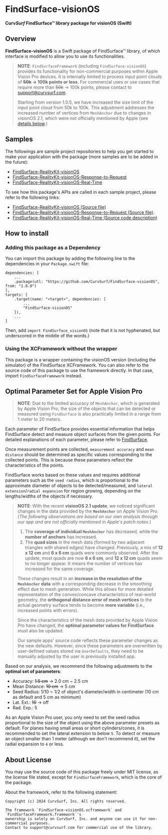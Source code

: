 # FindSurface-visionOS

**Curv*Surf* FindSurface™ library package for visionOS (Swift)**

## Overview

**FindSurface-visionOS** is a Swift package of FindSurface™ library, of which interface is modified to allow you to use its functionalities.

> **NOTE**: `FindSurfaceFramework` (including `FindSurface-visionOS`) provides its functionality for non-commercial purposes within Apple Vision Pro devices. It is internally limited to process input point clouds of **~~50k~~ → 100k points or less**. For commercial uses or use cases that require more than ~~50k~~ → 100k points, please contact to support@curvsurf.com.
>
> Starting from version 1.0.5, we have increased the size limit of the input point cloud from 50k to 100k. This adjustment addresses the increased number of vertices from `MeshAnchor` due to changes in visionOS 2.1, which were not officially mentioned by Apple (see [details below](#optimal-parameter-set-for-apple-vision-pro).)

## Samples

The followings are sample project repositories to help you get started to make your application with the package (more samples are to be added in the future):

- [FindSurface-RealityKit-visionOS](https://github.com/CurvSurf/FindSurface-RealityKit-visionOS)
- [FindSurface-RealityKit-visionOS-Response-to-Request](https://github.com/CurvSurf/FindSurface-RealityKit-visionOS-Response-to-Request)
- [FindSurface-RealityKit-visionOS-Real-Time](https://github.com/CurvSurf/FindSurface-RealityKit-visionOS-Real-Time)

To see how this package's APIs are called in each sample project, please refer to the following links:

- [FindSurface-RealityKit-visionOS (Source file)](https://github.com/CurvSurf/FindSurface-RealityKit-visionOS/blob/86024c6ea42997d06bc3aa016ee275fad770e46c/FindSurfaceST-visionOS/Views/ImmersiveView.swift#L160-L239)
- [FindSurface-RealityKit-visionOS-Response-to-Request (Source file)](https://github.com/CurvSurf/FindSurface-RealityKit-visionOS-Response-to-Request/blob/c8d318c7bb9dc9b99caf18168553e3b5b6c558b7/FindSurfaceRR-visionOS/Views/ImmersiveView.swift#L45-L218).
- [FindSurface-RealityKit-visionOS-Real-Time (Source code description)](https://github.com/CurvSurf/FindSurface-RealityKit-visionOS-Real-Time/tree/main?tab=readme-ov-file#invoking-findsurface-packages-apis)

## How to install

### Adding this package as a Dependency

You can import this package by adding the following line to the dependencies in your `Package.swift` file:

````
dependencies: [
    ...
    .package(utl: "https://github.com/CurvSurf/FindSurface-visionOS", from: "1.0.0")
],
targets: [
    .target(name: "<target>", dependencies: [
        ...
        "FindSurface-visionOS"
    ]),
    ...
]
````

Then, add `import FindSurface_visionOS` (note that it is not hyphenated, but underscored in the middle of the words.)

### Using the XCFramework without the wrapper

This package is a wrapper containing the visionOS version (including the simulator) of the FindSurface XCFramework. You can also refer to the source code of this package to use the framework directly. In that case, import `FindSurfaceFramework` instead.


## Optimal Parameter Set for Apple Vision Pro

> **NOTE**: Due to the limited accuracy of `MeshAnchor`, which is generated by Apple Vision Pro, the size of the objects that can be detected or measured using `FindSurface` is also practically limited in a range from 1 meter to 20 meters.

Each parameter of FindSurface provides essential information that helps FindSurface detect and measure object surfaces from the given points. For detailed explanations of each parameter, please refer to [FindSurface](https://github.com/CurvSurf/FindSurface#how-does-it-work).

Once measurement points are collected, `measurement accuracy` and `mean distance` should be determined as specific values corresponding to the collected points. This is because these parameters reflect the characteristics of the points.

FindSurface works based on these values and requires additional parameters such as the `seed radius`, which is proportional to the approximate diameter of objects to be detected/measured, and `lateral extension`/`radial expansion` for region growing, depending on the lengths/widths of the objects if necessary.

> **NOTE**: With the recent **visionOS 2.1 update**, we noticed significant changes in the data provided by the **`MeshAnchor`** on Apple Vision Pro. (*The following observations are based on our own analysis through our app and are not officially mentioned in Apple's patch notes.*)
>
>1. The **coverage of individual `MeshAnchor`** has decreased, while the **number of anchors** has increased.
>2. The **quad sizes** in the mesh data (formed by two adjacent triangles with shared edges) have changed. Previously, a mix of **12 x 12 cm** and **6 x 6 cm** quads were commonly observed. After the update, most quads are now **6 x 6 cm**, and **12 x 12 cm** quads seem to no longer appear. It means the number of vertices has increased for the same coverage.
>
>These changes result in an **increase in the resolution of the `MeshAnchor` data** with a corresponding decrease in the smoothing effect due to mesh generation. While this allows for more detailed representation of the convex/concave characteristics of real-world geometry, the **orthogonal distance error of mesh vertices** to the actual geometry surface tends to become **more variable** (i.e., increased points with errors).
>
>Since the characteristics of the mesh data provided by Apple Vision Pro have changed, the **optimal parameter values for FindSurface** must also be updated. 
>
> Our sample apps' source code reflects these parameter changes as the new defaults. However, since these parameters are overwritten by user-defined values stored via `UserDefaults`, they need to be manually adjusted by the user in previously installed app.

Based on our analysis, we recommend the following adjustments to the **optimal set of parameters**:

- Accuracy: ~~1.5 cm~~ → 2.0 cm ~ 2.5 cm
- Mean Distance: ~~10 cm~~ → 5 cm
- Seed Radius: 1/10 ~ 1/2 of object's diameter/width in centimeter (10 cm as default and 5 cm as minimum)
- Lat. Ext.: ~~10~~ → off
- Rad. Exp.: 5


As an Apple Vision Pro user, you only need to set the seed radius proportional to the size of the object using the above parameter presets as default. For planes having small areas or short cylinders/cones, it is recommended to set the lateral extension to below `5`. To detect or measure an object smaller than 1 meter (although we don't recommend it), set the radial expansion to `4` or less.


## About License

You may use the source code of this package freely under MIT license, as the license file stated, except for `FindSurfaceFramework`, which is the core of the package.

About the framework, refer to the following statement:

````
Copyright (c) 2024 CurvSurf, Inc. All rights reserved.

The framework `FindSurface-visionOS.xcframework` and `FindSurfaceFramework.framework`'s 
ownership is solely on CurvSurf, Inc. and anyone can use it for non-commercial purposes. 
Contact to support@curvsurf.com for commercial use of the library.
````

